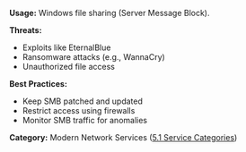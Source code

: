 **Usage:** Windows file sharing (Server Message Block).

**Threats:**
- Exploits like EternalBlue
- Ransomware attacks (e.g., WannaCry)
- Unauthorized file access

**Best Practices:**
- Keep SMB patched and updated
- Restrict access using firewalls
- Monitor SMB traffic for anomalies

**Category:** Modern Network Services ([5.1 Service Categories](../../5%20Overview%20-%20Why%20These%2025%20Ports%20Matter/5.1%20Service%20Categories%20and%20Their%20Importance.md))